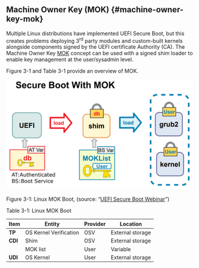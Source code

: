 <!--- @file
  machine-owner-key-mok.md for Understanding the UEFI Secure Boot Chain

  Copyright (c) 2019, Intel Corporation. All rights reserved.<BR>

  Redistribution and use in source (original document form) and 'compiled'
  forms (converted to PDF, epub, HTML and other formats) with or without
  modification, are permitted provided that the following conditions are met:

  1) Redistributions of source code (original document form) must retain the
     above copyright notice, this list of conditions and the following
     disclaimer as the first lines of this file unmodified.

  2) Redistributions in compiled form (transformed to other DTDs, converted to
     PDF, epub, HTML and other formats) must reproduce the above copyright
     notice, this list of conditions and the following disclaimer in the
     documentation and/or other materials provided with the distribution.

  THIS DOCUMENTATION IS PROVIDED BY TIANOCORE PROJECT "AS IS" AND ANY EXPRESS OR
  IMPLIED WARRANTIES, INCLUDING, BUT NOT LIMITED TO, THE IMPLIED WARRANTIES OF
  MERCHANTABILITY AND FITNESS FOR A PARTICULAR PURPOSE ARE DISCLAIMED. IN NO
  EVENT SHALL TIANOCORE PROJECT  BE LIABLE FOR ANY DIRECT, INDIRECT, INCIDENTAL,
  SPECIAL, EXEMPLARY, OR CONSEQUENTIAL DAMAGES (INCLUDING, BUT NOT LIMITED TO,
  PROCUREMENT OF SUBSTITUTE GOODS OR SERVICES; LOSS OF USE, DATA, OR PROFITS;
  OR BUSINESS INTERRUPTION) HOWEVER CAUSED AND ON ANY THEORY OF LIABILITY,
  WHETHER IN CONTRACT, STRICT LIABILITY, OR TORT (INCLUDING NEGLIGENCE OR
  OTHERWISE) ARISING IN ANY WAY OUT OF THE USE OF THIS DOCUMENTATION, EVEN IF
  ADVISED OF THE POSSIBILITY OF SUCH DAMAGE.

-->

## Machine Owner Key (MOK) {#machine-owner-key-mok}

Multiple Linux distributions have implemented UEFI Secure Boot, but this creates problems deploying 3<sup>rd</sup> party modules and custom-built kernels alongside components signed by the UEFI certificate Authority (CA). The Machine Owner Key [MOK](https://wiki.ubuntu.com/UEFI/SecureBoot) concept can be used with a signed shim loader to enable key management at the user/sysadmin level.

Figure 3-1 and Table 3-1 provide an overview of MOK.

![](media/image8.png)

Figure 3-1: Linux MOK Boot, (source: “[UEFI Secure Boot Webinar](https://www.suse.com/media/presentation/uefi_secure_boot_webinar.pdf)”)

Table 3-1: Linux MOK Boot

| **Item** | **Entity** | **Provider** | **Location** |
| --- | --- | --- | --- |
| **TP** | OS Kernel Verification | OSV | External storage |
| **CDI** | Shim | OSV | External storage |
|  | MOK list | User | Variable |
| **UDI** | OS Kernel | User | External storage |